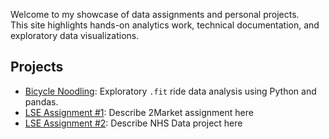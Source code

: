 Welcome to my showcase of data assignments and personal projects.  
This site highlights hands-on analytics work, technical documentation, and exploratory data visualizations.

## Projects

- [Bicycle Noodling](https://github.com/drapertoby/bicycle-noodling): Exploratory `.fit` ride data analysis using Python and pandas.
- [LSE Assignment #1](lse-assignment-1.md): Describe 2Market assignment here
- [LSE Assignment #2](lse-assignment-2.md): Describe NHS Data project here
